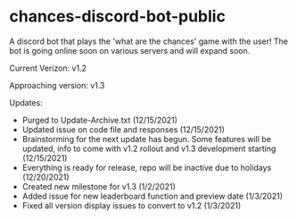 # chances-discord-bot-public
A discord bot that plays the 'what are the chances' game with the user! The bot is going online soon on various servers and will expand soon.

Current Verizon: v1.2

Approaching version: v1.3

Updates:
- Purged to Update-Archive.txt (12/15/2021)
- Updated issue on code file and responses (12/15/2021)
- Brainstorming for the next update has begun. Some features will be updated, info to come with v1.2 rollout and v1.3 development starting (12/15/2021)
- Everything is ready for release, repo will be inactive due to holidays (12/20/2021)
- Created new milestone for v1.3 (1/2/2021)
- Added issue for new leaderboard function and preview date (1/3/2021)
- Fixed all version display issues to convert to v1.2 (1/3/2021)
